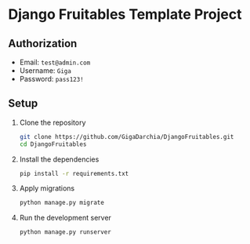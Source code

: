 # Django Fruitables Template Project

## Authorization

- Email: `test@admin.com`
- Username: `Giga`
- Password: `pass123!`

## Setup

1. Clone the repository
   ```bash
   git clone https://github.com/GigaDarchia/DjangoFruitables.git
   cd DjangoFruitables
   ```
2. Install the dependencies
   ```bash
   pip install -r requirements.txt
   ```
3. Apply migrations
   ```bash
   python manage.py migrate
   ```
4. Run the development server
   ```bash
   python manage.py runserver
   ```
   
